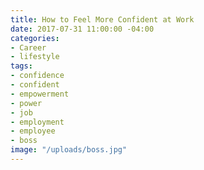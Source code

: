 ```yaml
---
title: How to Feel More Confident at Work
date: 2017-07-31 11:00:00 -04:00
categories:
- Career
- lifestyle
tags:
- confidence
- confident
- empowerment
- power
- job
- employment
- employee
- boss
image: "/uploads/boss.jpg"
---
```


